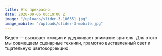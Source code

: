 ```yaml
---
title: Это прекрасно
date: 2020-09-06 06:19:00 Z
image: "/uploads/slider-3-106351.jpg"
image_mobile: "/uploads/slider-3-mobile.jpg"
---
```


Видео — вызывает эмоции и удерживает внимание зрителя. Для этого мы совмещаем сценарные техники, грамотно выставленный свет и тщательную цветокоррекцию. 
